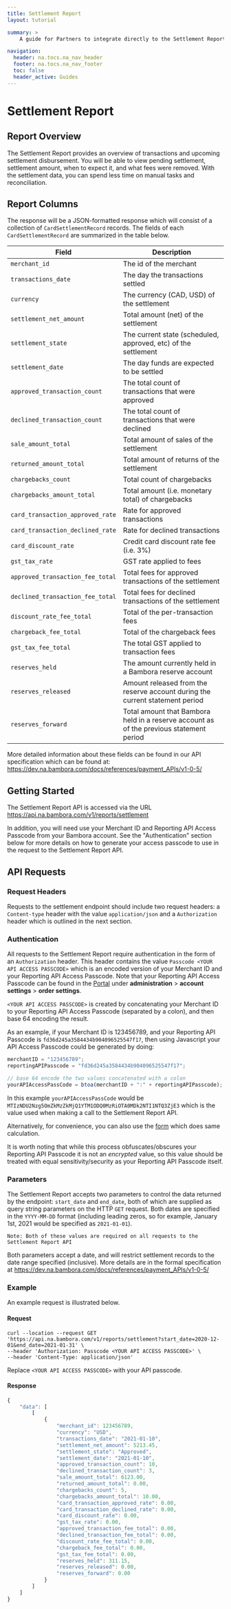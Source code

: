 ```yaml
---
title: Settlement Report
layout: tutorial

summary: >
    A guide for Partners to integrate directly to the Settlement Report API.

navigation:
  header: na.tocs.na_nav_header
  footer: na.tocs.na_nav_footer
  toc: false
  header_active: Guides
---
```


# Settlement Report

## Report Overview

The Settlement Report provides an overview of transactions and upcoming
settlement disbursement. You will be able to view pending settlement, settlement
amount, when to expect it, and what fees were removed. With the settlement data,
you can spend less time on manual tasks and reconciliation.

## Report Columns

The response will be a JSON-formatted response which will consist of a collection
of `CardSettlementRecord` records.  The fields of each `CardSettlementRecord` are
summarized in the table below.

| Field | Description |
| ------ | ----------------- |
| `merchant_id` | The id of the merchant |
| `transactions_date` | The day the transactions settled |
| `currency` | The currency (CAD, USD) of the settlement |
| `settlement_net_amount` | Total amount (net) of the settlement |
| `settlement_state` | The current state (scheduled, approved, etc) of the settlement |
| `settlement_date` | The day funds are expected to be settled |
| `approved_transaction_count` | The total count of transactions that were approved |
| `declined_transaction_count` | The total count of transactions that were declined |
| `sale_amount_total` | Total amount of sales of the settlement |
| `returned_amount_total` | Total amount of returns of the settlement |
| `chargebacks_count` | Total count of chargebacks |
| `chargebacks_amount_total` | Total amount (i.e. monetary total) of chargebacks |
| `card_transaction_approved_rate` | Rate for approved transactions |
| `card_transaction_declined_rate` | Rate for declined transactions |
| `card_discount_rate` | Credit card discount rate fee (i.e. 3%) |
| `gst_tax_rate` | GST rate applied to fees |
| `approved_transaction_fee_total` | Total fees for approved transactions of the settlement |
| `declined_transaction_fee_total` | Total fees for declined transactions of the settlement |
| `discount_rate_fee_total` | Total of the per-transaction fees |
| `chargeback_fee_total` | Total of the chargeback fees |
| `gst_tax_fee_total` | The total GST applied to transaction fees |
| `reserves_held` | The amount currently held in a Bambora reserve account |
| `reserves_released` | Amount released from the reserve account during the current statement period |
| `reserves_forward` | Total amount that Bambora held in a reserve account as of the previous statement period |

More detailed information about these fields can be found in our API
specification which can be found at:
<https://dev.na.bambora.com/docs/references/payment_APIs/v1-0-5/>

## Getting Started

The Settlement Report API is accessed via the URL
<https://api.na.bambora.com/v1/reports/settlement>

In addition, you will need use your Merchant ID and Reporting API Access
Passcode from your Bambora account.  See the "Authentication" section below
for more details on how to generate your access passcode to use in the request
to the Settlement Report API.

## API Requests

### Request Headers

Requests to the settlement endpoint should include two request headers:
a `Content-type` header with the value `application/json` and a `Authorization`
header which is outlined in the next section.

### Authentication

All requests to the Settlement Report require authentication in the form of an
`Authorization` header.  This header contains the value `Passcode <YOUR API
ACCESS PASSCODE>` which is an encoded version of your Merchant ID and your
Reporting API Access Passcode.  Note that your Reporting API Access Passcode can
be found in the [Portal](https://web.na.bambora.com) under
**administration** > **account settings** > **order settings**.

`<YOUR API ACCESS PASSCODE>` is created by concatenating your Merchant ID to
your Reporting API Access Passcode (separated by a colon), and then base 64
encoding the result.

As an example, if your Merchant ID is 123456789, and your Reporting API Passcode
is `fd36d245a3584434b904096525547f17`, then using Javascript your API Access
Passcode could be generated by doing:

```javascript
merchantID = "123456789";
reportingAPIPasscode = "fd36d245a3584434b904096525547f17";

// base 64 encode the two values concatenated with a colon
yourAPIAccessPassCode = btoa(merchantID + ":" + reportingAPIPasscode);
```

In this example `yourAPIAccessPassCode` would be
`MTIzNDU2Nzg5OmZkMzZkMjQ1YTM1ODQ0MzRiOTA0MDk2NTI1NTQ3ZjE3` which is the value
used when making a call to the Settlement Report API.

Alternatively, for convenience, you can also use the
[form](https://dev.na.bambora.com/docs/forms/encode_api_passcode/) which does
same calculation.

It is worth noting that while this process obfuscates/obscures your Reporting
API Passcode it is not an *encrypted* value, so this value should be treated with
equal sensitivity/security as your Reporting API Passcode itself.

### Parameters

The Settlement Report accepts two parameters to control the data returned by
the endpoint: `start_date` and `end_date`, both of which are supplied as query
string parameters on the HTTP `GET` request.  Both dates are specified in the
`YYYY-MM-DD` format (including leading zeros, so for example, January 1st, 2021
would be specified as `2021-01-01`).

```no-highlight
Note: Both of these values are required on all requests to the Settlement Report API
```

Both parameters accept a date, and will restrict settlement records to the date
range specified (inclusive).  More details are in the formal specification at
<https://dev.na.bambora.com/docs/references/payment_APIs/v1-0-5/>

### Example

An example request is illustrated below.

#### Request

```shell
curl --location --request GET 'https://api.na.bambora.com/v1/reports/settlement?start_date=2020-12-01&end_date=2021-01-31' \
--header 'Authorization: Passcode <YOUR API ACCESS PASSCODE>' \
--header 'Content-Type: application/json'
```

Replace `<YOUR API ACCESS PASSCODE>` with your API passcode.

#### Response

```javascript
{
    "data": [
        [
            {
                "merchant_id": 123456789,
                "currency": "USD",
                "transactions_date": "2021-01-10",
                "settlement_net_amount": 5213.45,
                "settlement_state": "Approved",
                "settlement_date": "2021-01-10",
                "approved_transaction_count": 10,
                "declined_transaction_count": 3,
                "sale_amount_total": 6123.00,
                "returned_amount_total": 0.00,
                "chargebacks_count": 5,
                "chargebacks_amount_total": 10.00,
                "card_transaction_approved_rate": 0.00,
                "card_transaction_declined_rate": 0.00,
                "card_discount_rate": 0.00,
                "gst_tax_rate": 0.00,
                "approved_transaction_fee_total": 0.00,
                "declined_transaction_fee_total": 0.00,
                "discount_rate_fee_total": 0.00,
                "chargeback_fee_total": 0.00,
                "gst_tax_fee_total": 0.00,
                "reserves_held": 311.15,
                "reserves_released": 0.00,
                "reserves_forward": 0.00
            }
        ]
    ]
}
```
